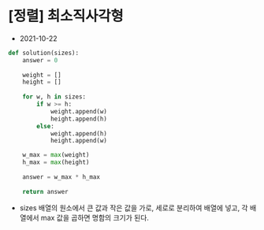 # [정렬] 최소직사각형

- 2021-10-22

```python
def solution(sizes):
    answer = 0
    
    weight = []
    height = []
    
    for w, h in sizes:
        if w >= h:
            weight.append(w)
            height.append(h)
        else:
            weight.append(h)
            height.append(w)

    w_max = max(weight)
    h_max = max(height)
    
    answer = w_max * h_max
    
    return answer
```

- sizes 배열의 원소에서 큰 값과 작은 값을 가로, 세로로 분리하여 배열에 넣고, 각 배열에서 max 값을 곱하면 명함의 크기가 된다.
